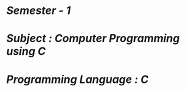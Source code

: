 <i><h1>Semester - 1</h1>
<h1>Subject : Computer Programming using C</h1>
<h1>Programming Language : C</h1></i>
